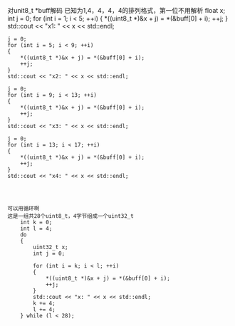 对unit8_t *buff解码
已知为1,4，4，4，4的排列格式，第一位不用解析
    float x;
    int j = 0;
    for (int i = 1; i < 5; ++i)
    {
        *((uint8_t *)&x + j) = *(&buff[0] + i);
        ++j;
    }
    std::cout << "x1: " << x << std::endl;

    j = 0;
    for (int i = 5; i < 9; ++i)
    {
        *((uint8_t *)&x + j) = *(&buff[0] + i);
        ++j;
    }
    std::cout << "x2: " << x << std::endl;

    j = 0;
    for (int i = 9; i < 13; ++i)
    {
        *((uint8_t *)&x + j) = *(&buff[0] + i);
        ++j;
    }
    std::cout << "x3: " << x << std::endl;

    j = 0;
    for (int i = 13; i < 17; ++i)
    {
        *((uint8_t *)&x + j) = *(&buff[0] + i);
        ++j;
    }
    std::cout << "x4: " << x << std::endl;
    
    
    
    
    可以用循环啊
    这是一组共28个uint8_t，4字节组成一个uint32_t
        int k = 0;
        int l = 4;
        do
        {
            uint32_t x;
            int j = 0;

            for (int i = k; i < l; ++i)
            {
                *((uint8_t *)&x + j) = *(&buff[0] + i);
                ++j;
            }
            std::cout << "x: " << x << std::endl;
            k += 4;
            l += 4;
        } while (l < 28);